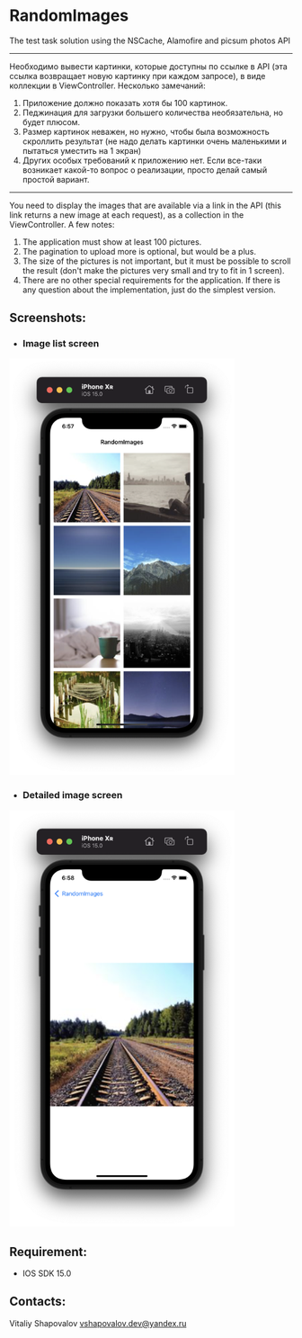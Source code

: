 # RandomImages
The test task solution using the NSCache, Alamofire and picsum photos API

----

Необходимо вывести картинки, которые доступны по ссылке в API (эта ссылка возвращает новую картинку при каждом запросе), в виде коллекции в ViewController. Несколько замечаний:
1) Приложение должно показать хотя бы 100 картинок.
2) Педжинация для загрузки большего количества необязательна, но будет плюсом.
3) Размер картинок неважен, но нужно, чтобы была возможность скроллить результат (не надо делать картинки очень маленькими и пытаться уместить на 1 экран)
4) Других особых требований к приложению нет. Если все-таки возникает какой-то вопрос о реализации, просто делай самый простой вариант.

----

You need to display the images that are available via a link in the API (this link returns a new image at each request), as a collection in the ViewController. A few notes:
1) The application must show at least 100 pictures.
2) The pagination to upload more is optional, but would be a plus.
3) The size of the pictures is not important, but it must be possible to scroll the result (don't make the pictures very small and try to fit in 1 screen).
4) There are no other special requirements for the application. If there is any question about the implementation, just do the simplest version.

## Screenshots:

- ### Image list screen

<img src="https://github.com/reoxidant/RandomImages/blob/main/Screenshots/main-screen.png" width=400/>

- ### Detailed image screen

<img src="https://github.com/reoxidant/RandomImages/blob/main/Screenshots/detail-screen.png" width=400/>

## Requirement:

- IOS SDK 15.0

## Contacts:

Vitaliy Shapovalov vshapovalov.dev@yandex.ru
